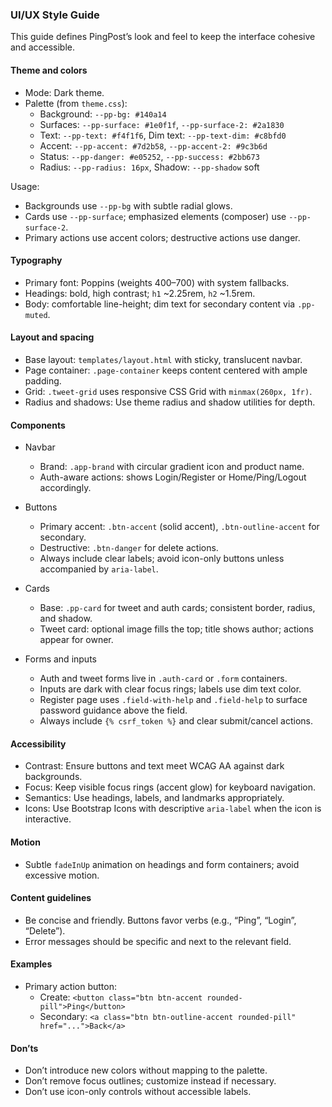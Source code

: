 ### UI/UX Style Guide

This guide defines PingPost’s look and feel to keep the interface cohesive and accessible.

#### Theme and colors

- Mode: Dark theme.
- Palette (from `theme.css`):
  - Background: `--pp-bg: #140a14`
  - Surfaces: `--pp-surface: #1e0f1f`, `--pp-surface-2: #2a1830`
  - Text: `--pp-text: #f4f1f6`, Dim text: `--pp-text-dim: #c8bfd0`
  - Accent: `--pp-accent: #7d2b58`, `--pp-accent-2: #9c3b6d`
  - Status: `--pp-danger: #e05252`, `--pp-success: #2bb673`
  - Radius: `--pp-radius: 16px`, Shadow: `--pp-shadow` soft

Usage:

- Backgrounds use `--pp-bg` with subtle radial glows.
- Cards use `--pp-surface`; emphasized elements (composer) use `--pp-surface-2`.
- Primary actions use accent colors; destructive actions use danger.

#### Typography

- Primary font: Poppins (weights 400–700) with system fallbacks.
- Headings: bold, high contrast; `h1` ~2.25rem, `h2` ~1.5rem.
- Body: comfortable line-height; dim text for secondary content via `.pp-muted`.

#### Layout and spacing

- Base layout: `templates/layout.html` with sticky, translucent navbar.
- Page container: `.page-container` keeps content centered with ample padding.
- Grid: `.tweet-grid` uses responsive CSS Grid with `minmax(260px, 1fr)`.
- Radius and shadows: Use theme radius and shadow utilities for depth.

#### Components

- Navbar
  - Brand: `.app-brand` with circular gradient icon and product name.
  - Auth-aware actions: shows Login/Register or Home/Ping/Logout accordingly.

- Buttons
  - Primary accent: `.btn-accent` (solid accent), `.btn-outline-accent` for secondary.
  - Destructive: `.btn-danger` for delete actions.
  - Always include clear labels; avoid icon-only buttons unless accompanied by `aria-label`.

- Cards
  - Base: `.pp-card` for tweet and auth cards; consistent border, radius, and shadow.
  - Tweet card: optional image fills the top; title shows author; actions appear for owner.

- Forms and inputs
  - Auth and tweet forms live in `.auth-card` or `.form` containers.
  - Inputs are dark with clear focus rings; labels use dim text color.
  - Register page uses `.field-with-help` and `.field-help` to surface password guidance above the field.
  - Always include `{% csrf_token %}` and clear submit/cancel actions.

#### Accessibility

- Contrast: Ensure buttons and text meet WCAG AA against dark backgrounds.
- Focus: Keep visible focus rings (accent glow) for keyboard navigation.
- Semantics: Use headings, labels, and landmarks appropriately.
- Icons: Use Bootstrap Icons with descriptive `aria-label` when the icon is interactive.

#### Motion

- Subtle `fadeInUp` animation on headings and form containers; avoid excessive motion.

#### Content guidelines

- Be concise and friendly. Buttons favor verbs (e.g., “Ping”, “Login”, “Delete”).
- Error messages should be specific and next to the relevant field.

#### Examples

- Primary action button:
  - Create: `<button class="btn btn-accent rounded-pill">Ping</button>`
  - Secondary: `<a class="btn btn-outline-accent rounded-pill" href="...">Back</a>`

#### Don’ts

- Don’t introduce new colors without mapping to the palette.
- Don’t remove focus outlines; customize instead if necessary.
- Don’t use icon-only controls without accessible labels.
